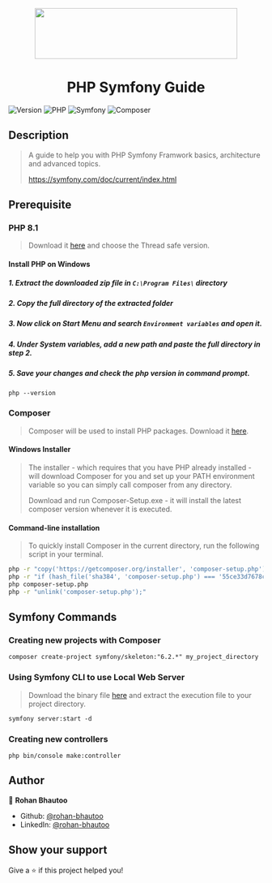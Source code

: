 <p align="center">
  <img width="400" height="100" src="https://symfony.com/logos/symfony_black_02.png">
</p>
<h1 align="center">PHP Symfony Guide</h1>
<p>
  <img alt="Version" src="https://img.shields.io/badge/version-1.0.0-brightgreen.svg" />
  <img alt="PHP" src="https://img.shields.io/badge/PHP-777BB4?logo=php&logoColor=white" />
  <img alt="Symfony" src="https://img.shields.io/badge/Symfony-000000?logo=symfony&logoColor=white" />
  <img alt="Composer" src="https://img.shields.io/badge/Composer-7A6E7E?logo=composer&logoColor=white" />
</p>

## Description
> A guide to help you with PHP Symfony Framwork basics, architecture and advanced topics.
>
> https://symfony.com/doc/current/index.html

## Prerequisite

### PHP 8.1
> Download it [here](https://windows.php.net/download#php-8.1) and choose the Thread safe version.

#### Install PHP on Windows
##### 1. Extract the downloaded zip file in ```C:\Program Files\``` directory
##### 2. Copy the full directory of the extracted folder
##### 3. Now click on Start Menu and search ```Environment variables``` and open it.
##### 4. Under System variables, add a new path and paste the full directory in step 2.
##### 5. Save your changes and check the php version in command prompt.

```shell
php --version
```

### Composer
> Composer will be used to install PHP packages. Download it [here](https://getcomposer.org/download/).

#### Windows Installer
> The installer - which requires that you have PHP already installed - will download Composer for you and set up your PATH environment variable so you can simply call composer from any directory.
>
> Download and run Composer-Setup.exe - it will install the latest composer version whenever it is executed. 

#### Command-line installation
> To quickly install Composer in the current directory, run the following script in your terminal.

```sh
php -r "copy('https://getcomposer.org/installer', 'composer-setup.php');"
php -r "if (hash_file('sha384', 'composer-setup.php') === '55ce33d7678c5a611085589f1f3ddf8b3c52d662cd01d4ba75c0ee0459970c2200a51f492d557530c71c15d8dba01eae') { echo 'Installer verified'; } else { echo 'Installer corrupt'; unlink('composer-setup.php'); } echo PHP_EOL;"
php composer-setup.php
php -r "unlink('composer-setup.php');"
```

## Symfony Commands

### Creating new projects with Composer
```shell
composer create-project symfony/skeleton:"6.2.*" my_project_directory
```

### Using Symfony CLI to use Local Web Server
> Download the binary file [here](https://github.com/symfony-cli/symfony-cli/releases/download/v5.4.20/symfony-cli_windows_386.zip) and extract the execution file to your project directory.
```shell
symfony server:start -d
```

### Creating new controllers
```shell
php bin/console make:controller
```

## Author

👤 **Rohan Bhautoo**

* Github: [@rohan-bhautoo](https://github.com/rohan-bhautoo)
* LinkedIn: [@rohan-bhautoo](https://linkedin.com/in/rohan-bhautoo)

## Show your support

Give a ⭐️ if this project helped you!
